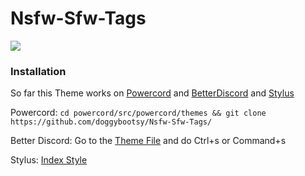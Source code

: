 # Nsfw-Sfw-Tags


<p align="left">
    <img src="https://i.imgur.com/SCObryS.png">
</p>



### Installation
So far this Theme works on [Powercord](https://github.com/powercord-org/powercord) and [BetterDiscord](https://www.betterdiscord.net/) and [Stylus](https://chrome.google.com/webstore/detail/apmmpaebfobifelkijhaljbmpcgbjbdo)

Powercord:
```cd powercord/src/powercord/themes && git clone https://github.com/doggybootsy/Nsfw-Sfw-Tags/```

Better Discord:
Go to the [Theme File](https://raw.githubusercontent.com/doggybootsy/Nsfw-Sfw-Tags/main/Nsfw-Sfw-Tags.theme.css) and do Ctrl+s or Command+s

Stylus:
[Index Style](https://github.com/doggybootsy/Nsfw-Sfw-Tags/blob/main/index.user.css)
<!--
cd ~/Library/Preferences/BetterDiscord/themes && git clone https://github.com/doggybootsy/Mobile_Messages/blob/main/Mobile%20Discord.theme.css
-->
